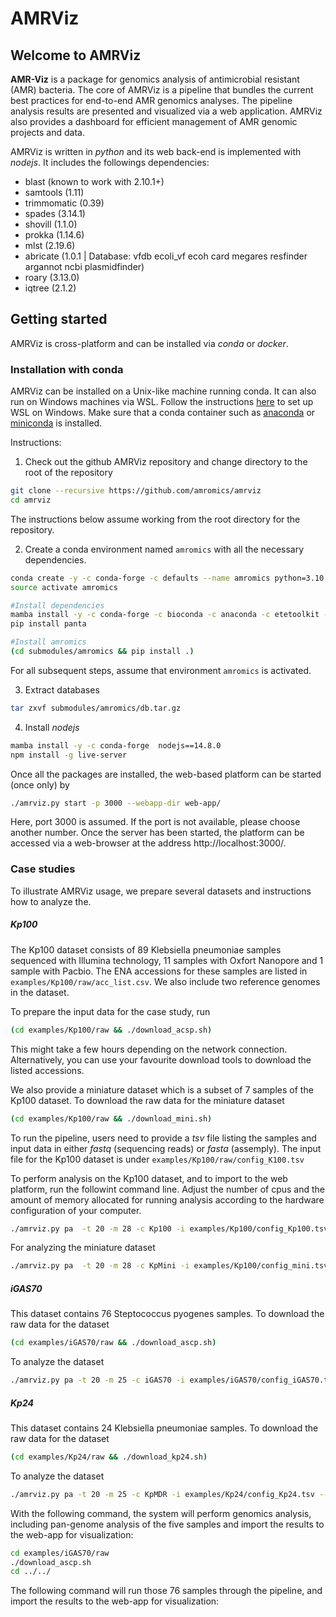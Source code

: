 
# AMRViz


## Welcome to AMRViz

**AMR-Viz** is a package for genomics analysis of antimicrobial resistant (AMR) bacteria. 
The core of AMRViz is a pipeline that bundles the current best practices for 
end-to-end AMR genomics analyses. The pipeline analysis results are 
presented and visualized via a web application. AMRViz also provides a dashboard for 
efficient management of AMR genomic projects and data.

AMRViz is written in *python* and its web back-end is implemented with *nodejs*. 
It includes the followings dependencies:
 * blast (known to work with 2.10.1+)
 * samtools (1.11)
 * trimmomatic (0.39)
 * spades (3.14.1)
 * shovill (1.1.0)
 * prokka (1.14.6)
 * mlst (2.19.6)
 * abricate (1.0.1 | Database: vfdb ecoli_vf ecoh card megares resfinder argannot ncbi plasmidfinder)
 * roary (3.13.0)
 * iqtree (2.1.2)


## Getting started

AMRViz is cross-platform and can be installed via *conda* or *docker*.



### Installation with conda

AMRViz can be installed on a Unix-like machine running conda. It can also run on Windows
machines via WSL. Follow the instructions [here](https://docs.microsoft.com/en-us/windows/wsl/install-win10) 
to set up WSL on Windows. Make sure that a conda container such as 
[anaconda](https://www.anaconda.com/) or 
[miniconda](https://docs.conda.io/en/latest/miniconda.html)
is installed. 

Instructions:

1. Check out the github AMRViz repository and change directory to the root of the repository
```bash
git clone --recursive https://github.com/amromics/amrviz
cd amrviz
```

The instructions below assume working from the root directory for the repository.
   
2. Create a conda environment named `amromics` with all the necessary dependencies.  

```bash
conda create -y -c conda-forge -c defaults --name amromics python=3.10 mamba
source activate amromics

#Install dependencies
mamba install -y -c conda-forge -c bioconda -c anaconda -c etetoolkit -c defaults  --file submodules/amromics/requirements.txt
pip install panta

#Install amromics
(cd submodules/amromics && pip install .) 

```

For all subsequent steps, assume that environment `amromics` is activated.

3. Extract databases
   
```bash
tar zxvf submodules/amromics/db.tar.gz

```

4. Install *nodejs*

```bash
mamba install -y -c conda-forge  nodejs==14.8.0
npm install -g live-server
```

<!--
5 (Optional) Setup and build web application using *npm*

```bash
npm install
npm run build --modern
```

### Installation with docker
We provide a docker container, namely amromics/amrviz for AMRViz application. 
To use AMRViz docker, make sure that docker is installed on your system. Installation
for docker requires only the first two steps as above.
-->

Once all the packages are installed, the web-based platform can be started (once only) by

```bash
./amrviz.py start -p 3000 --webapp-dir web-app/

```
 
Here, port 3000 is assumed. If the port is not available, please choose another number. Once the server has been started, the platform can be accessed via a web-browser at the address http://localhost:3000/.


### Case studies 

To illustrate AMRViz usage, we prepare several datasets and instructions how to analyze the.

##### Kp100

The Kp100 dataset consists of 89 Klebsiella pneumoniae samples sequenced with Illumina technology, 11 samples with Oxfort Nanopore and 1 sample with Pacbio. The ENA accessions for these samples are listed in `examples/Kp100/raw/acc_list.csv`. We also include two reference genomes in the dataset.
   
To prepare the input data for the case study, run

```bash
(cd examples/Kp100/raw && ./download_acsp.sh)
```
This might take a few hours depending on the network connection. Alternatively, you can use your favourite download tools to download the listed accessions.

We also provide a miniature dataset which is a subset of 7 samples of the Kp100 dataset. To download the raw data for the miniature dataset

```bash
(cd examples/Kp100/raw && ./download_mini.sh)
```

To run the pipeline, users need to provide a *tsv* file listing the samples and input
data in either *fastq* (sequencing reads) or *fasta* (assemply). The input file for the 
Kp100 dataset is under `examples/Kp100/raw/config_K100.tsv`

To perform analysis on the Kp100 dataset, and to import to the web platform, run the followint command line.
Adjust the number of cpus and the amount of memory allocated for running analysis according to the hardware configuration of your computer.

```bash
./amrviz.py pa  -t 20 -m 28 -c Kp100 -i examples/Kp100/config_Kp100.tsv --work-dir data/work --webapp-dir web-app/  -n "Collection of 103 MDR clinical Kp isolates"
```

For analyzing the miniature dataset
```bash
./amrviz.py pa  -t 20 -m 28 -c KpMini -i examples/Kp100/config_mini.tsv --work-dir data/work --webapp-dir web-app/  -n "Mini collection 7 Kp isolates"
```


##### iGAS70
This dataset contains 76 Steptococcus pyogenes samples. To download the raw data for the dataset

```bash
(cd examples/iGAS70/raw && ./download_ascp.sh)
```

To analyze the dataset
```bash
./amrviz.py pa -t 20 -m 25 -c iGAS70 -i examples/iGAS70/config_iGAS70.tsv --work-dir data/work --webapp-dir web-app  -n "Collection of >70 Steptococcus pyogenes from MDU-Australia."
```

##### Kp24
This dataset contains 24 Klebsiella pneumoniae samples. To download the raw data for the dataset

```bash
(cd examples/Kp24/raw && ./download_kp24.sh)
```

To analyze the dataset
```bash
./amrviz.py pa -t 20 -m 25 -c KpMDR -i examples/Kp24/config_Kp24.tsv --work-dir data/work --webapp-dir web-app  -n "Collection of MDR Klebsiella pneumoniae"
```


<!--
```bash
# with docker installation 
docker run -v `pwd`:/misc/amrviz -w /misc/amrviz amromics/amrviz /bin/bash -c 'cd examples/Kp89/raw/;bash download_mini.sh'
```

#### Start web-server

AMR-viz comprises two components: a web application and an analysis pipeline. To start
the web server, run the following command from **amrviz** root directory

```bash
# with conda installation
./amrviz.py start -p 3000 --webapp-dir web-app/
```

```bash
# with docker installation
docker run -v `pwd`:/misc/amrviz -w /misc/amrviz  --publish 3000:3000  amromics/amrviz amrviz.py start --webapp-dir web-app/ --port 3000
```

The web application is auto opened on the URL **localhost:3000** (or another port if this port is occupied). 
-->


With the following command, the system will perform genomics analysis, 
including pan-genome analysis of the five samples and import the results to 
the web-app for visualization:


```bash
cd examples/iGAS70/raw
./download_ascp.sh
cd ../../
```

The following command will run those 76 samples through the pipeline, and import the results
to the web-app for visualization:


<!--

#### Prepare input file
- Data file inputted for analysis needs to be in *.tsv* format 
((To-do: Check if .tsv format is required)) and follows specific requirements. 
Please check the sample input file *data/samples/set1.tsv* for an example.
- Note:
  + Column names need to be as follow:
    - sample_id	
    - sample_name	
    - input_type	
    - files	
    - genus	
    - species	
    - strain	
    - gram	
    - metadata
  + *gram* column should be empty. ((To-do: Delete gram column?))
  + *metadata* is empty or in the format: key1:value1;key2:value2;...  
  For example: Geographic Location:Houston,USA;Insert Date:8/8/2017;Host Name:Human, Homo sapiens;ampicillin:Resistant;aztreonam:Resistant;ciprofloxacin:Resistant;gentamicin:Susceptible;tetracycline:Susceptible

-->
